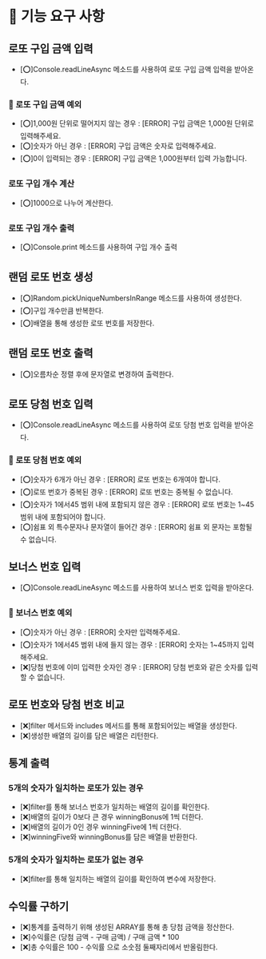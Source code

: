 # 🚀 기능 요구 사항

## 로또 구입 금액 입력
- [⭕]Console.readLineAsync 메소드를 사용하여 로또 구입 금액 입력을 받아온다.

### 🚫 로또 구입 금액 예외
- [⭕]1,000원 단위로 떨어지지 않는 경우 : [ERROR] 구입 금액은 1,000원 단위로 입력해주세요.
- [⭕]숫자가 아닌 경우 : [ERROR] 구입 금액은 숫자로 입력해주세요.
- [⭕]0이 입력되는 경우 : [ERROR] 구입 금액은 1,000원부터 입력 가능합니다.

### 로또 구입 개수 계산
- [⭕]1000으로 나누어 계산한다.

### 로또 구입 개수 출력
- [⭕]Console.print 메소드를 사용하여 구입 개수 출력

## 랜덤 로또 번호 생성
- [⭕]Random.pickUniqueNumbersInRange 메소드를 사용하여 생성한다.
- [⭕]구입 개수만큼 반복한다.
- [⭕]배열을 통해 생성한 로또 번호를 저장한다.

## 랜덤 로또 번호 출력
- [⭕]오름차순 정렬 후에 문자열로 변경하여 출력한다.

## 로또 당첨 번호 입력
- [⭕]Console.readLineAsync 메소드를 사용하여 로또 당첨 번호 입력을 받아온다.

### 🚫 로또 당첨 번호 예외
- [⭕]숫자가 6개가 아닌 경우 : [ERROR] 로또 번호는 6개여야 합니다.
- [⭕]로또 번호가 중복된 경우 : [ERROR] 로또 번호는 중복될 수 없습니다.
- [⭕]숫자가 1에서45 범위 내에 포함되지 않은 경우 : [ERROR] 로또 번호는 1~45 범위 내에 포함되어야 합니다.
- [⭕]쉼표 외 특수문자나 문자열이 들어간 경우 : [ERROR] 쉼표 외 문자는 포함될 수 없습니다.

## 보너스 번호 입력
- [⭕]Console.readLineAsync 메소드를 사용하여 보너스 번호 입력을 받아온다.

### 🚫 보너스 번호 예외
- [⭕]숫자가 아닌 경우 : [ERROR] 숫자만 입력해주세요.
- [⭕]숫자가 1에서45 범위 내에 들지 않는 경우 : [ERROR] 숫자는 1~45까지 입력해주세요.
- [❌]당첨 번호에 이미 입력한 숫자인 경우 : [ERROR] 당첨 번호와 같은 숫자를 입력할 수 없습니다.

## 로또 번호와 당첨 번호 비교
- [❌]filter 메서드와 includes 메서드를 통해 포함되어있는 배열을 생성한다.
- [❌]생성한 배열의 길이를 담은 배열은 리턴한다.

## 통계 출력

### 5개의 숫자가 일치하는 로또가 있는 경우
- [❌]filter를 통해 보너스 번호가 일치하는 배열의 길이를 확인한다.
- [❌]배열의 길이가 0보다 큰 경우 winningBonus에 1씩 더한다.
- [❌]배열의 길이가 0인 경우 winningFive에 1씩 더한다.
- [❌]winningFive와 winningBonus를 담은 배열을 반환한다.

### 5개의 숫자가 일치하는 로또가 없는 경우
- [❌]filter를 통해 일치하는 배열의 길이를 확인하여 변수에 저장한다.

## 수익률 구하기
- [❌]통계를 출력하기 위해 생성된 ARRAY를 통해 총 당첨 금액을 정산한다.
- [❌]수익률은 (당첨 금액 - 구매 금액) / 구매 금액 * 100
- [❌]총 수익률은 100 - 수익률 으로 소숫점 둘째자리에서 반올림한다.